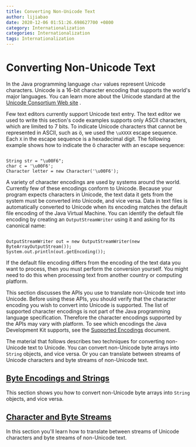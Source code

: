 ```yaml
---
title: Converting Non-Unicode Text
author: lijiabao
date: 2020-12-06 01:51:26.698627700 +0800
category: Internationalization
categories: Internationalization
tags: Internationalization
---
```


# Converting Non-Unicode Text

In the Java programming language `char` values represent Unicode characters. Unicode is a 16-bit character encoding that supports the world's major languages. You can learn more about the Unicode standard at the 
[Unicode Consortium Web site](http://www.unicode.org/) .

Few text editors currently support Unicode text entry. The text editor we used to write this section's code examples supports only ASCII characters, which are limited to 7 bits. To indicate Unicode characters that cannot be represented in ASCII, such as &#246;, we used the `\uXXXX` escape sequence. Each `X` in the escape sequence is a hexadecimal digit. The following example shows how to indicate the &#246; character with an escape sequence:

```

String str = "\u00F6";
char c = '\u00F6';
Character letter = new Character('\u00F6');

```

A variety of character encodings are used by systems around the world. Currently few of these encodings conform to Unicode. Because your program expects characters in Unicode, the text data it gets from the system must be converted into Unicode, and vice versa. Data in text files is automatically converted to Unicode when its encoding matches the default file encoding of the Java Virtual Machine. You can identify the default file encoding by creating an `OutputStreamWriter` using it and asking for its canonical name:

```

OutputStreamWriter out = new OutputStreamWriter(new ByteArrayOutputStream());
System.out.println(out.getEncoding());

```

If the default file encoding differs from the encoding of the text data you want to process, then you must perform the conversion yourself. You might need to do this when processing text from another country or computing platform.

This section discusses the APIs you use to translate non-Unicode text into Unicode. Before using these APIs, you should verify that the character encoding you wish to convert into Unicode is supported. The list of supported character encodings is not part of the Java programming language specification. Therefore the character encodings supported by the APIs may vary with platform. To see which encodings the Java Development Kit supports, see the 
[Supported Encodings](https://docs.oracle.com/javase/8/docs/technotes/guides/intl/encoding.doc.html) document.

The material that follows describes two techniques for converting non-Unicode text to Unicode. You can convert non-Unicode byte arrays into `String` objects, and vice versa. Or you can translate between streams of Unicode characters and byte streams of non-Unicode text.

## [Byte Encodings and Strings](string.html)

This section shows you how to convert non-Unicode byte arrays into `String` objects, and vice versa.

## [Character and Byte Streams](stream.html)

In this section you'll learn how to translate between streams of Unicode characters and byte streams of non-Unicode text.
